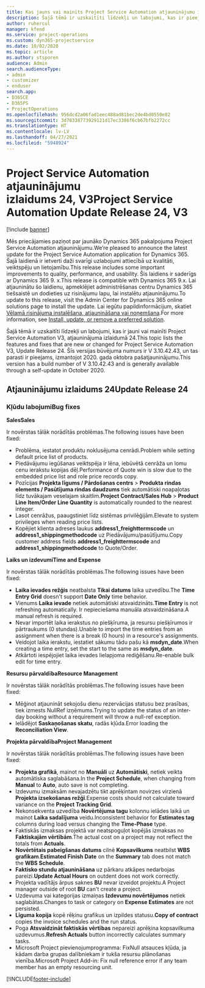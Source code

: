 ```yaml
---
title: Kas jauns vai mainīts Project Service Automation atjauninājumu izlaidumā 24, V3
description: Šajā tēmā ir uzskaitīti līdzekļi un labojumi, kas ir pieejami Project Service Automation atjauninājumu izlaidumā 24, V3.
author: ruhercul
manager: kfend
ms.service: project-operations
ms.custom: dyn365-projectservice
ms.date: 10/02/2020
ms.topic: article
ms.author: stsporen
audience: Admin
search.audienceType:
- admin
- customizer
- enduser
search.app:
- D365CE
- D365PS
- ProjectOperations
ms.openlocfilehash: 956dcd2a06fad1eec488ad81bec2de4bd0550e82
ms.sourcegitcommit: 3d78338773929121d17ec3386f6cb67bfb2272cc
ms.translationtype: HT
ms.contentlocale: lv-LV
ms.lasthandoff: 04/27/2021
ms.locfileid: "5948924"
---
```

# <a name="project-service-automation-update-release-24-v3"></a><span data-ttu-id="14d15-103">Project Service Automation atjauninājumu izlaidums 24, V3</span><span class="sxs-lookup"><span data-stu-id="14d15-103">Project Service Automation Update Release 24, V3</span></span>

[!include [banner](../includes/psa-now-project-operations.md)]

<span data-ttu-id="14d15-104">Mēs priecājamies paziņot par jaunāko Dynamics 365 pakalpojuma Project Service Automation atjauninājumu.</span><span class="sxs-lookup"><span data-stu-id="14d15-104">We’re pleased to announce the latest update for the Project Service Automation application for Dynamics 365.</span></span> <span data-ttu-id="14d15-105">Šajā laidienā ir ietverti daži svarīgi uzlabojumi attiecībā uz kvalitāti, veiktspēju un lietojamību.</span><span class="sxs-lookup"><span data-stu-id="14d15-105">This release includes some important improvements to quality, performance, and usability.</span></span> <span data-ttu-id="14d15-106">Šis laidiens ir saderīgs ar Dynamics 365 9. x.</span><span class="sxs-lookup"><span data-stu-id="14d15-106">This release is compatible with Dynamics 365 9.x.</span></span> <span data-ttu-id="14d15-107">Lai atjauninātu šo laidienu, apmeklējiet administrēšanas centru Dynamics 365 tiešsaistē un dodieties uz risinājumu lapu, lai instalētu atjauninājumu.</span><span class="sxs-lookup"><span data-stu-id="14d15-107">To update to this release, visit the Admin Center for Dynamics 365 online solutions page to install the update.</span></span> <span data-ttu-id="14d15-108">Lai iegūtu papildinformācijum, skatiet [Vēlamā risinājuma instalēšana, atjaunināšana vai noņemšana](/power-platform/admin/install-remove-preferred-solution).</span><span class="sxs-lookup"><span data-stu-id="14d15-108">For more information, see [Install, update, or remove a preferred solution](/power-platform/admin/install-remove-preferred-solution).</span></span>

<span data-ttu-id="14d15-109">Šajā tēmā ir uzskaitīti līdzekļi un labojumi, kas ir jauni vai mainīti Project Service Automation V3, atjauninājuma izlaidumā 24.</span><span class="sxs-lookup"><span data-stu-id="14d15-109">This topic lists the features and fixes that are new or changed for Project Service Automation V3, Update Release 24.</span></span> <span data-ttu-id="14d15-110">Šīs versijas būvējuma numurs ir V 3.10.42.43, un tas parasti ir pieejams, izmantojot 2020. gada oktobra pašatjauninājumu.</span><span class="sxs-lookup"><span data-stu-id="14d15-110">This version has a build number of V 3.10.42.43 and is generally available through a self-update in October 2020.</span></span>

## <a name="update-release-24"></a><span data-ttu-id="14d15-111">Atjauninājumu izlaidums 24</span><span class="sxs-lookup"><span data-stu-id="14d15-111">Update Release 24</span></span>

### <a name="bug-fixes"></a><span data-ttu-id="14d15-112">Kļūdu labojumi</span><span class="sxs-lookup"><span data-stu-id="14d15-112">Bug fixes</span></span>

<span data-ttu-id="14d15-113">**Sales**</span><span class="sxs-lookup"><span data-stu-id="14d15-113">**Sales**</span></span>

<span data-ttu-id="14d15-114">Ir novērstas tālāk norādītās problēmas.</span><span class="sxs-lookup"><span data-stu-id="14d15-114">The following issues have been fixed:</span></span>

- <span data-ttu-id="14d15-115">Problēma, iestatot produktu noklusējuma cenrādi.</span><span class="sxs-lookup"><span data-stu-id="14d15-115">Problem while setting default price list of products.</span></span>
- <span data-ttu-id="14d15-116">Piedāvājumu iegūšanas veiktspēja ir lēna, iebūvētā cenrāža un lomu cenu ierakstu kopijas dēļ.</span><span class="sxs-lookup"><span data-stu-id="14d15-116">Performance of Quote win is slow due to the embedded price list and role price records copy.</span></span>
- <span data-ttu-id="14d15-117">Pozīcijas **Projekta līgums / Pārdošanas centrs** > **Produkta rindas elements / Pasūtījuma rindas daudzums** tiek automātiski noapaļotas līdz tuvākajam veselajam skaitlim.</span><span class="sxs-lookup"><span data-stu-id="14d15-117">**Project Contract/Sales Hub** > **Product Line Item/Order Line Quantity** is automatically rounded to the nearest integer.</span></span>
- <span data-ttu-id="14d15-118">Lasot cenrāžus, paaugstiniet līdz sistēmas privilēģijām.</span><span class="sxs-lookup"><span data-stu-id="14d15-118">Elevate to system privileges when reading price lists.</span></span>
- <span data-ttu-id="14d15-119">Kopējiet klienta adreses laukus **address1_freighttermscode** un **address1_shippingmethodcode** uz Piedāvājumu/pasūtījumu.</span><span class="sxs-lookup"><span data-stu-id="14d15-119">Copy customer address fields **address1_freighttermscode** and **address1_shippingmethodcode** to Quote/Order.</span></span> 


<span data-ttu-id="14d15-120">**Laiks un izdevumi**</span><span class="sxs-lookup"><span data-stu-id="14d15-120">**Time and Expense**</span></span>

<span data-ttu-id="14d15-121">Ir novērstas tālāk norādītās problēmas.</span><span class="sxs-lookup"><span data-stu-id="14d15-121">The following issues have been fixed:</span></span>

- <span data-ttu-id="14d15-122">**Laika ievades režģis** neatbalsta **Tikai datums** laika uzvedību.</span><span class="sxs-lookup"><span data-stu-id="14d15-122">The **Time Entry Grid** doesn't support **Date Only** time behavior.</span></span>
- <span data-ttu-id="14d15-123">Vienums **Laika ievade** netiek automātiski atsvaidzināts.</span><span class="sxs-lookup"><span data-stu-id="14d15-123">**Time Entry** is not refreshing automatically.</span></span> <span data-ttu-id="14d15-124">Ir nepieciešama manuāla atsvaidzināšana.</span><span class="sxs-lookup"><span data-stu-id="14d15-124">A manual refresh is required.</span></span>
- <span data-ttu-id="14d15-125">Nevar importēt laika ierakstus no piešķīruma, ja resursu piešķīrumos ir pārtraukums (0 stundas).</span><span class="sxs-lookup"><span data-stu-id="14d15-125">Unable to import the time entries from an assignment when there is a break (0 hours) in a resource's assignments.</span></span>
- <span data-ttu-id="14d15-126">Veidojot laika ierakstu, iestatiet sākumu tādu pašu kā **msdyn_date**.</span><span class="sxs-lookup"><span data-stu-id="14d15-126">When creating a time entry, set the start to the same as **msdyn_date**.</span></span>
- <span data-ttu-id="14d15-127">Atkārtoti iespējojiet laika ievades lielapjoma rediģēšanu.</span><span class="sxs-lookup"><span data-stu-id="14d15-127">Re-enable bulk edit for time entry.</span></span>

<span data-ttu-id="14d15-128">**Resursu pārvaldība**</span><span class="sxs-lookup"><span data-stu-id="14d15-128">**Resource Management**</span></span>

<span data-ttu-id="14d15-129">Ir novērstas tālāk norādītās problēmas.</span><span class="sxs-lookup"><span data-stu-id="14d15-129">The following issues have been fixed:</span></span>

- <span data-ttu-id="14d15-130">Mēģinot atjaunināt sekojošu dienu rezervācijas statusu bez prasības, tiek izmests NullRef izņēmums.</span><span class="sxs-lookup"><span data-stu-id="14d15-130">Trying to update the status of an inter-day booking without a requirement will throw a null-ref exception.</span></span>
- <span data-ttu-id="14d15-131">Ielādējot **Saskaņošanas skatu**, radās kļūda.</span><span class="sxs-lookup"><span data-stu-id="14d15-131">Error loading the **Reconciliation View**.</span></span>


<span data-ttu-id="14d15-132">**Projekta pārvaldība**</span><span class="sxs-lookup"><span data-stu-id="14d15-132">**Project Management**</span></span>

<span data-ttu-id="14d15-133">Ir novērstas tālāk norādītās problēmas.</span><span class="sxs-lookup"><span data-stu-id="14d15-133">The following issues have been fixed:</span></span>

- <span data-ttu-id="14d15-134">**Projekta grafikā**, mainot no **Manuāli** uz **Automātiski**, netiek veikta automātiska saglabāšana.</span><span class="sxs-lookup"><span data-stu-id="14d15-134">In the **Project Schedule**, when changing from **Manual** to **Auto**, auto save is not completing.</span></span>
- <span data-ttu-id="14d15-135">Izdevumu izmaksām nevajadzētu tikt aprēķintam novirzes virzienā **Projekta izsekošanas režģī**.</span><span class="sxs-lookup"><span data-stu-id="14d15-135">Expense costs should not calculate toward variance on the **Project Tracking Grid**.</span></span>
- <span data-ttu-id="14d15-136">Nekonsekventa uzvedība **Novērtējuma tagu** kolonnu ielādes laikā un mainot **Laika sadalījuma** veidu.</span><span class="sxs-lookup"><span data-stu-id="14d15-136">Inconsistent behavior for **Estimates tag** columns during load versus changing the **Time-Phase** type.</span></span>
- <span data-ttu-id="14d15-137">Faktiskās izmaksas projektā var neatspoguļot kopējās izmaksas no **Faktiskajām vērtībām**.</span><span class="sxs-lookup"><span data-stu-id="14d15-137">The actual cost on a project may not reflect the totals from **Actuals**.</span></span>
- <span data-ttu-id="14d15-138">**Novērtētais pabeigšanas datums** cilnē **Kopsavilkums** neatbilst **WBS grafikam**.</span><span class="sxs-lookup"><span data-stu-id="14d15-138">**Estimated Finish Date** on the **Summary** tab does not match the **WBS Schedule**.</span></span>
- <span data-ttu-id="14d15-139">**Faktisko stundu atjaunināšana** uz pārkaru atkāpes nedarbojas pareizi.</span><span class="sxs-lookup"><span data-stu-id="14d15-139">**Update Actual Hours** on outdent does not work correctly.</span></span>
- <span data-ttu-id="14d15-140">Projekta vadītājs ārpus saknes **BU** nevar izveidot projektu.</span><span class="sxs-lookup"><span data-stu-id="14d15-140">A Project manager outside of root **BU** can't create a project.</span></span>
- <span data-ttu-id="14d15-141">Uzdevuma vai kategorijas izmaiņas **Izdevumu novērtējumos** netiek saglabātas.</span><span class="sxs-lookup"><span data-stu-id="14d15-141">Changes to task or category on **Expense Estimates** are not persisted.</span></span>
- <span data-ttu-id="14d15-142">**Līguma kopija** kopē rēķinu grafikus un izpildes statusu.</span><span class="sxs-lookup"><span data-stu-id="14d15-142">**Copy of contract** copies the invoice schedules and the run status.</span></span>
- <span data-ttu-id="14d15-143">Poga **Atsvaidzināt faktiskās vērtības** nepareizi aprēķina kopsavilkuma uzdevumus.</span><span class="sxs-lookup"><span data-stu-id="14d15-143">**Refresh Actuals** button incorrectly calculates summary tasks.</span></span>
- <span data-ttu-id="14d15-144">Microsoft Project pievienojumprogramma: FixNull atsauces kļūda, ja kādam darba grupas dalībniekam ir tukša resursu plānošanas vienība.</span><span class="sxs-lookup"><span data-stu-id="14d15-144">Microsoft Project Add-in: Fix null reference error if any team member has an empty resourcing unit.</span></span>



[!INCLUDE[footer-include](../includes/footer-banner.md)]